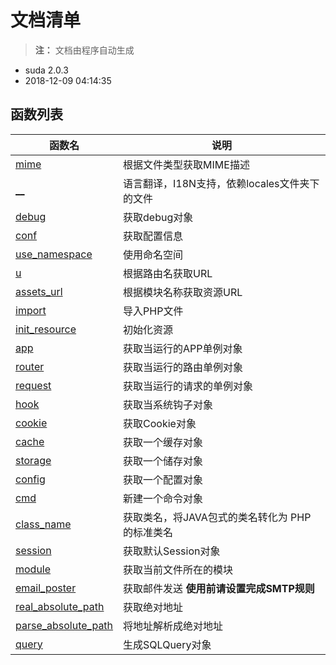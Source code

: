 # 文档清单

> **注：** 文档由程序自动生成

- suda 2.0.3 
- 2018-12-09 04:14:35

## 函数列表 
| 函数名 | 说明 |
|------|-----|  
| [mime](mime.md) |  根据文件类型获取MIME描述  |
| [__](__.md) |  语言翻译，I18N支持，依赖locales文件夹下的文件  |
| [debug](debug.md) |  获取debug对象  |
| [conf](conf.md) |  获取配置信息  |
| [use_namespace](use_namespace.md) |  使用命名空间  |
| [u](u.md) |  根据路由名获取URL  |
| [assets_url](assets_url.md) |  根据模块名称获取资源URL  |
| [import](import.md) |  导入PHP文件  |
| [init_resource](init_resource.md) |  初始化资源  |
| [app](app.md) |  获取当运行的APP单例对象  |
| [router](router.md) |  获取当运行的路由单例对象  |
| [request](request.md) |  获取当运行的请求的单例对象  |
| [hook](hook.md) |  获取当系统钩子对象  |
| [cookie](cookie.md) |  获取Cookie对象  |
| [cache](cache.md) |  获取一个缓存对象  |
| [storage](storage.md) |  获取一个储存对象  |
| [config](config.md) |  获取一个配置对象  |
| [cmd](cmd.md) |  新建一个命令对象  |
| [class_name](class_name.md) |  获取类名，将JAVA包式的类名转化为 PHP的标准类名  |
| [session](session.md) |  获取默认Session对象  |
| [module](module.md) |  获取当前文件所在的模块  |
| [email_poster](email_poster.md) |  获取邮件发送 **使用前请设置完成SMTP规则**  |
| [real_absolute_path](real_absolute_path.md) |  获取绝对地址  |
| [parse_absolute_path](parse_absolute_path.md) |  将地址解析成绝对地址  |
| [query](query.md) |  生成SQLQuery对象  |